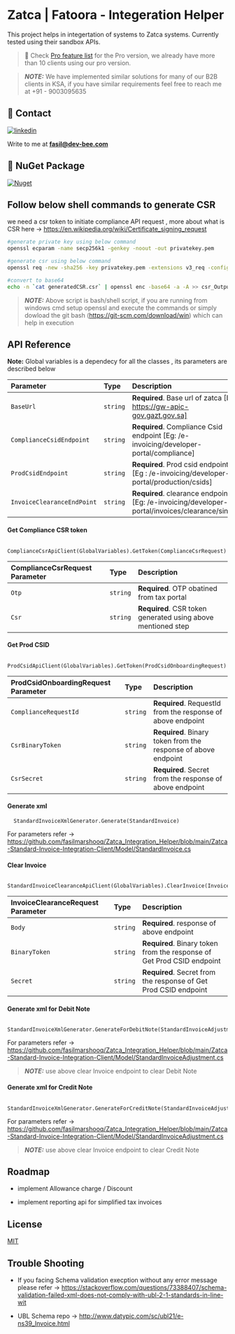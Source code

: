 
# Zatca | Fatoora - Integeration Helper

This project helps in integertation of systems to Zatca systems.
Currently tested using their sandbox APIs.

> 🚀 Check [Pro feature list](https://github.com/devbee-engineering/ZatcaHelper/blob/main/pro-version-features.md)  for the Pro version, we already have more than 10 clients using our pro version.


> **_NOTE:_** We have implemented similar solutions for many of our B2B clients in KSA, if you have similar requirements feel free to reach me at +91 - 9003095635

## 🔗 Contact
[![linkedin](https://img.shields.io/badge/linkedin-0A66C2?style=for-the-badge&logo=linkedin&logoColor=white)](https://www.linkedin.com/in/fasilmarshooq)

Write to me at **fasil@dev-bee.com**

## 🔗 NuGet Package
[![Nuget](https://img.shields.io/nuget/dt/Bee.ZatcaHelper?color=Blue&label=Nuget&logo=Nuget&style=flat-square)](https://www.nuget.org/packages/Bee.ZatcaHelper/)


## Follow below shell commands to generate CSR 

we need a csr token to initiate compliance API request , more about what is CSR here -> https://en.wikipedia.org/wiki/Certificate_signing_request

```bash
#generate private key using below command
openssl ecparam -name secp256k1 -genkey -noout -out privatekey.pem

#generate csr using below command
openssl req -new -sha256 -key privatekey.pem -extensions v3_req -config cert.cnf -out generatedCSR.csr

#convert to base64
echo -n `cat generatedCSR.csr` | openssl enc -base64 -a -A >> csr_Output.txt
```
> **_NOTE:_** Above script is bash/shell script, if you are running from windows cmd setup openssl and execute the commands or simply dowload the git bash (https://git-scm.com/download/win) which can help in execution  
## API Reference

**Note:** Global variables is a dependecy for all the classes , its parameters are described below

| Parameter | Type     | Description                       |
| :-------- | :------- | :-------------------------------- |
| `BaseUrl`      | `string` | **Required**. Base url of zatca [Eg: https://gw-apic-gov.gazt.gov.sa] |
| `ComplianceCsidEndpoint`      | `string` | **Required**. Compliance Csid endpoint [Eg: /e-invoicing/developer-portal/compliance] |
| `ProdCsidEndpoint`      | `string` | **Required**. Prod csid endpoint [Eg : /e-invoicing/developer-portal/production/csids] |
| `InvoiceClearanceEndPoint`      | `string` | **Required**. clearance endpoint [Eg: /e-invoicing/developer-portal/invoices/clearance/single] |

#### Get Compliance CSR token

```http
 ComplianceCsrApiClient(GlobalVariables).GetToken(ComplianceCsrRequest)
```

| ComplianceCsrRequest Parameter | Type     | Description                |
| :-------- | :------- | :------------------------- |
| `Otp` | `string` | **Required**. OTP obatined from tax portal |
| `Csr` | `string` | **Required**. CSR token generated using above mentioned step  |

#### Get Prod CSID

```http
  ProdCsidApiClient(GlobalVariables).GetToken(ProdCsidOnboardingRequest)
```

| ProdCsidOnboardingRequest Parameter | Type     | Description                       |
| :-------- | :------- | :-------------------------------- |
| `ComplianceRequestId`      | `string` | **Required**. RequestId from the response of above endpoint |
| `CsrBinaryToken`      | `string` | **Required**. Binary token from the response of above endpoint |
| `CsrSecret`      | `string` | **Required**. Secret from the response of above endpoint |

#### Generate xml

```http
  StandardInvoiceXmlGenerator.Generate(StandardInvoice)
```

For parameters refer ->  https://github.com/fasilmarshooq/Zatca_Integration_Helper/blob/main/Zatca-Standard-Invoice-Integration-Client/Model/StandardInvoice.cs

#### Clear Invoice

```http
  StandardInvoiceClearanceApiClient(GlobalVariables).ClearInvoice(InvoiceClearanceRequest)
```

| InvoiceClearanceRequest Parameter | Type     | Description                       |
| :-------- | :------- | :-------------------------------- |
| `Body`      | `string` | **Required**. response of above endpoint |
| `BinaryToken`      | `string` | **Required**. Binary token from the response of Get Prod CSID endpoint |
| `Secret`      | `string` | **Required**. Secret from the response of Get Prod CSID endpoint |

#### Generate xml for Debit Note

```http
  StandardInvoiceXmlGenerator.GenerateForDebitNote(StandardInvoiceAdjustment)
```

For parameters refer ->  https://github.com/fasilmarshooq/Zatca_Integration_Helper/blob/main/Zatca-Standard-Invoice-Integration-Client/Model/StandardInvoiceAdjustment.cs

> **_NOTE:_** use above clear Invoice endpoint to clear Debit Note

#### Generate xml for Credit Note

```http
  StandardInvoiceXmlGenerator.GenerateForCreditNote(StandardInvoiceAdjustment)
```

For parameters refer ->  https://github.com/fasilmarshooq/Zatca_Integration_Helper/blob/main/Zatca-Standard-Invoice-Integration-Client/Model/StandardInvoiceAdjustment.cs

> **_NOTE:_** use above clear Invoice endpoint to clear Credit Note
## Roadmap

- implement Allowance charge / Discount 

- implement reporting api for simplified tax invoices

## License

[MIT](https://choosealicense.com/licenses/mit/)

## Trouble Shooting

- If you facing Schema validation execption without any error message please refer -> https://stackoverflow.com/questions/73388407/schema-validation-failed-xml-does-not-comply-with-ubl-2-1-standards-in-line-wit

- UBL Schema repo -> http://www.datypic.com/sc/ubl21/e-ns39_Invoice.html

